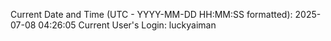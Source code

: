 Current Date and Time (UTC - YYYY-MM-DD HH:MM:SS formatted): 2025-07-08 04:26:05
Current User's Login: luckyaiman
